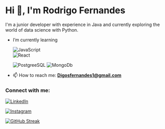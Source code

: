 # Hi 👋, I'm Rodrigo Fernandes

I'm a junior developer with experience in Java and currently exploring the world of data science with Python.

- I’m currently learning  
  
  ![JavaScript](https://img.shields.io/badge/JavaScript-F7DF1E?style=for-the-badge&logo=javascript&logoColor=black)  
  ![React](https://img.shields.io/badge/React-20232A?style=for-the-badge&logo=react&logoColor=61DAFB)
  
  ![PostgreeSQL](https://img.shields.io/badge/PostgreSQL-316192?style=for-the-badge&logo=postgresql&logoColor=white)
  ![MongoDb](https://img.shields.io/badge/MongoDB-4EA94B?style=for-the-badge&logo=mongodb&logoColor=white)

- 📫 How to reach me: **Digosfernandes1@gmail.com**

### Connect with me:

[![LinkedIn](https://img.shields.io/badge/LinkedIn-000?style=for-the-badge&logo=linkedin&logoColor=0E76A8)](https://linkedin.com/in/rodrigo-souza-742175149/)

[![Instagram](https://img.shields.io/badge/Instagram-000?style=for-the-badge&logo=instagram)](https://instagram.com/fernandessdigo)


[![GitHub Streak](https://streak-stats.demolab.com/?user=digofernandes&theme=dark&background=000&border=30A3DC&dates=FFF)](https://git.io/streak-stats)

